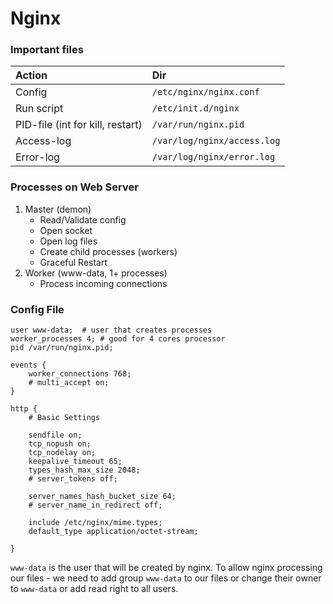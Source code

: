 # Nginx

### Important files

| Action                           | Dir                         |
|:---------------------------------|:----------------------------|
| Config                           | `/etc/nginx/nginx.conf`     |
| Run script                       | `/etc/init.d/nginx`         |
| PID-file (int for kill, restart) | `/var/run/nginx.pid`        |
| Access-log                       | `/var/log/nginx/access.log` |
| Error-log                        | `/var/log/nginx/error.log`  |

### Processes on Web Server

1. Master (demon)
    * Read/Validate config
    * Open socket
    * Open log files
    * Create child processes (workers)
    * Graceful Restart
2. Worker (www-data, 1+ processes)
    * Process incoming connections

### Config File


```nginx
user www-data;  # user that creates processes 
worker_processes 4; # good for 4 cores processor
pid /var/run/nginx.pid;

events {
    worker_connections 768;
    # multi_accept on;
}

http {
    # Basic Settings
    
    sendfile on;
    tcp_nopush on;
    tcp_nodelay on;
    keepalive_timeout 65;
    types_hash_max_size 2048;
    # server_tokens off;
    
    server_names_hash_bucket_size 64;
    # server_name_in_redirect off;
    
    include /etc/nginx/mime.types;
    default_type application/octet-stream;
    
}
```

`www-data` is the user that will be created by nginx. To allow nginx
processing our files - we need to add group `www-data` to our files or
change their owner to `www-data` or add read right to all users.


